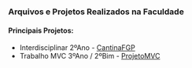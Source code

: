 <h3>Arquivos e Projetos Realizados na Faculdade</h3>

<h4>Principais Projetos:</h4>

* Interdisciplinar 2ºAno - <a href="https://github.com/brunosilvaJava/Faculdade_FGP/tree/master/2ano/ProgI/workspaces/CantinaFgp">CantinaFGP</a>
* Trabalho MVC 3ºAno / 2ºBim - <a href="https://github.com/brunosilvaJava/Faculdade_FGP/tree/master/3ano/ProgII/2Bim/workspace/ProjetoMVC">ProjetoMVC</a>
